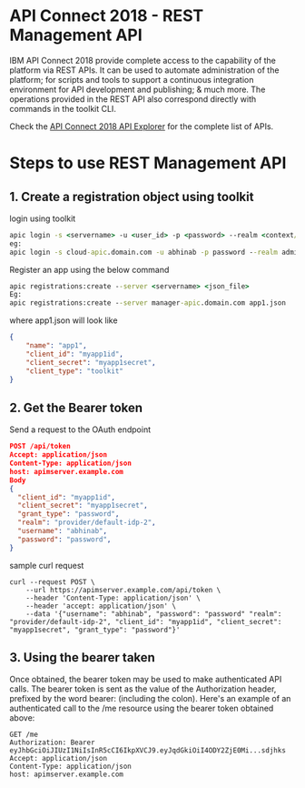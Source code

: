 # API Connect 2018 - REST Management API

IBM API Connect 2018 provide complete access to the capability of the platform via REST APIs. It can be used to automate administration of the platform; for scripts and tools to support a continuous integration environment for API development and publishing; & much more. The operations provided in the REST API also correspond directly with commands in the toolkit CLI. 

Check the [API Connect 2018 API Explorer](https://openwhisk.ng.bluemix.net/api/v1/web/API%20Connect%20Native_apic-on-prem/default/index.http?cm_mc_uid=14353927892615385066501&cm_mc_sid_50200000=87881371554243875584) for the complete list of APIs.

# Steps to use REST Management API

## 1. Create a registration object using toolkit

login using toolkit
```cmd
apic login -s <servername> -u <user_id> -p <password> --realm <context/idp>
eg:
apic login -s cloud-apic.domain.com -u abhinab -p password --realm admin/default-idp-1
```

Register an app using the below command
```cmd
apic registrations:create --server <servername> <json_file>
Eg:
apic registrations:create --server manager-apic.domain.com app1.json
```
where app1.json will look like
```json
{
    "name": "app1",
    "client_id": "myapp1id", 
    "client_secret": "myapp1secret",
    "client_type": "toolkit"
}  
```

## 2. Get the Bearer token

Send a request to the OAuth endpoint

```json
POST /api/token
Accept: application/json
Content-Type: application/json
host: apimserver.example.com
Body
{
  "client_id": "myapp1id",
  "client_secret": "myapp1secret",
  "grant_type": "password",
  "realm": "provider/default-idp-2",
  "username": "abhinab",
  "password": "password",
}
```

sample curl request
```curl
curl --request POST \
    --url https://apimserver.example.com/api/token \
    --header 'Content-Type: application/json' \
    --header 'accept: application/json' \
    --data '{"username": "abhinab", "password": "password" "realm": "provider/default-idp-2", "client_id": "myapp1id", "client_secret": "myapp1secret", "grant_type": "password"}' 
```

## 3. Using the bearer taken 
Once obtained, the bearer token may be used to make authenticated API calls. The bearer token is sent as the value of the Authorization header, prefixed by the word bearer: (including the colon). Here's an example of an authenticated call to the /me resource using the bearer token obtained above:

```code
GET /me
Authorization: Bearer eyJhbGciOiJIUzI1NiIsInR5cCI6IkpXVCJ9.eyJqdGkiOiI4ODY2ZjE0Mi...sdjhks
Accept: application/json
Content-Type: application/json
host: apimserver.example.com
```